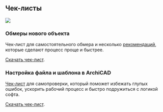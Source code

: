 ## Чек-листы

![](/img/IAB_22/1693306578_obl.jpg#rounded)

### Обмеры нового объекта

Чек-лист для самостоятельного обмера и несколько [рекомендаций](https://softculture.cc/blog/entries/articles/checklist-measuring), которые сделают процесс проще и быстрее.

[Скачать чек-лист](/img/IAB_22/chek-list-obmeryi.pdf).

### Настройка файла и шаблона в ArchiCAD

[Чек-лист](https://softculture.cc/blog/entries/articles/chek-list-nastroyka-fayla-i-shablona-v-archicad) для самопроверки, который поможет избежать глупых ошибок, ускорить рабочий процесс и быстро подружиться с логикой софта.

[Скачать чек-лист](/img/IAB_22/B182-chek-list-nastroyka-fayla-i-shablona-v-archicad.jpg).
